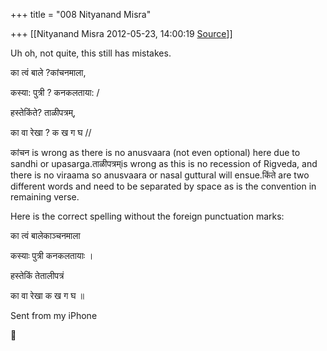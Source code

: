 +++
title = "008 Nityanand Misra"

+++
[[Nityanand Misra	2012-05-23, 14:00:19 [Source](https://groups.google.com/g/samskrita/c/zuLcO2SeSw4)]]



Uh oh, not quite, this still has mistakes.

  

का त्वं बाले ?कांचनमाला,

कस्या: पुत्री ? कनकलताया: /

हस्तेकिंते? ताळीपत्रम्,

का वा रेखा ? क ख ग घ //



कांचन is wrong as there is no anusvaara (not even optional) here due to sandhi or upasarga.ताळीपत्रम्is wrong as this is no recession of Rigveda, and there is no viraama so anusvaara or nasal guttural will ensue.किंते are two different words and need to be separated by space as is the convention in remaining verse.

  

Here is the correct spelling without the foreign punctuation marks:

  

का त्वं बालेकाञ्चनमाला

कस्याः पुत्री कनकलतायाः ।

हस्तेकिं तेतालीपत्रं

का वा रेखा क ख ग घ ॥

  
Sent from my iPhone



